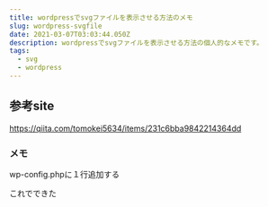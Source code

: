 ```yaml
---
title: wordpressでsvgファイルを表示させる方法のメモ
slug: wordpress-svgfile
date: 2021-03-07T03:03:44.050Z
description: wordpressでsvgファイルを表示させる方法の個人的なメモです。
tags:
  - svg
  - wordpress
---
```

## 参考site
<https://qiita.com/tomokei5634/items/231c6bba9842214364dd>

### メモ
wp-config.phpに１行追加する

これでできた